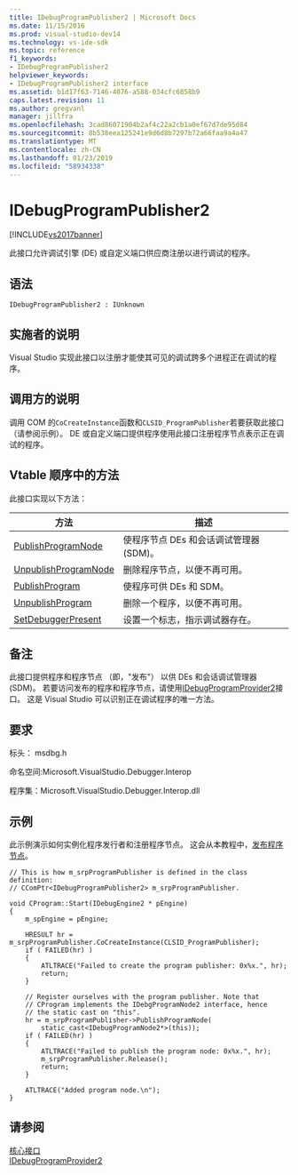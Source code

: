 ```yaml
---
title: IDebugProgramPublisher2 | Microsoft Docs
ms.date: 11/15/2016
ms.prod: visual-studio-dev14
ms.technology: vs-ide-sdk
ms.topic: reference
f1_keywords:
- IDebugProgramPublisher2
helpviewer_keywords:
- IDebugProgramPublisher2 interface
ms.assetid: b1d17f63-7146-4076-a588-034cfc6858b9
caps.latest.revision: 11
ms.author: gregvanl
manager: jillfra
ms.openlocfilehash: 3cad86071904b2af4c22a2cb1a0ef67d7de95d84
ms.sourcegitcommit: 8b538eea125241e9d6d8b7297b72a66faa9a4a47
ms.translationtype: MT
ms.contentlocale: zh-CN
ms.lasthandoff: 01/23/2019
ms.locfileid: "58934338"
---
```

# <a name="idebugprogrampublisher2"></a>IDebugProgramPublisher2
[!INCLUDE[vs2017banner](../../../includes/vs2017banner.md)]

此接口允许调试引擎 (DE) 或自定义端口供应商注册以进行调试的程序。  
  
## <a name="syntax"></a>语法  
  
```  
IDebugProgramPublisher2 : IUnknown  
```  
  
## <a name="notes-for-implementers"></a>实施者的说明  
 Visual Studio 实现此接口以注册才能使其可见的调试跨多个进程正在调试的程序。  
  
## <a name="notes-for-callers"></a>调用方的说明  
 调用 COM 的`CoCreateInstance`函数和`CLSID_ProgramPublisher`若要获取此接口 （请参阅示例）。 DE 或自定义端口提供程序使用此接口注册程序节点表示正在调试的程序。  
  
## <a name="methods-in-vtable-order"></a>Vtable 顺序中的方法  
 此接口实现以下方法：  
  
|方法|描述|  
|------------|-----------------|  
|[PublishProgramNode](../../../extensibility/debugger/reference/idebugprogrampublisher2-publishprogramnode.md)|使程序节点 DEs 和会话调试管理器 (SDM)。|  
|[UnpublishProgramNode](../../../extensibility/debugger/reference/idebugprogrampublisher2-unpublishprogramnode.md)|删除程序节点，以便不再可用。|  
|[PublishProgram](../../../extensibility/debugger/reference/idebugprogrampublisher2-publishprogram.md)|使程序可供 DEs 和 SDM。|  
|[UnpublishProgram](../../../extensibility/debugger/reference/idebugprogrampublisher2-unpublishprogram.md)|删除一个程序，以便不再可用。|  
|[SetDebuggerPresent](../../../extensibility/debugger/reference/idebugprogrampublisher2-setdebuggerpresent.md)|设置一个标志，指示调试器存在。|  
  
## <a name="remarks"></a>备注  
 此接口提供程序和程序节点 （即，"发布"） 以供 DEs 和会话调试管理器 (SDM)。 若要访问发布的程序和程序节点，请使用[IDebugProgramProvider2](../../../extensibility/debugger/reference/idebugprogramprovider2.md)接口。 这是 Visual Studio 可以识别正在调试程序的唯一方法。  
  
## <a name="requirements"></a>要求  
 标头： msdbg.h  
  
 命名空间:Microsoft.VisualStudio.Debugger.Interop  
  
 程序集：Microsoft.VisualStudio.Debugger.Interop.dll  
  
## <a name="example"></a>示例  
 此示例演示如何实例化程序发行者和注册程序节点。 这会从本教程中，[发布程序节点](http://msdn.microsoft.com/d0100e02-4e2b-4e72-9e90-f7bc11777bae)。  
  
```cpp#  
// This is how m_srpProgramPublisher is defined in the class definition:  
// CComPtr<IDebugProgramPublisher2> m_srpProgramPublisher.  
  
void CProgram::Start(IDebugEngine2 * pEngine)  
{  
    m_spEngine = pEngine;  
  
    HRESULT hr = m_srpProgramPublisher.CoCreateInstance(CLSID_ProgramPublisher);  
    if ( FAILED(hr) )  
    {  
        ATLTRACE("Failed to create the program publisher: 0x%x.", hr);  
        return;  
    }  
  
    // Register ourselves with the program publisher. Note that  
    // CProgram implements the IDebgProgramNode2 interface, hence  
    // the static cast on "this".  
    hr = m_srpProgramPublisher->PublishProgramNode(  
        static_cast<IDebugProgramNode2*>(this));  
    if ( FAILED(hr) )  
    {  
        ATLTRACE("Failed to publish the program node: 0x%x.", hr);  
        m_srpProgramPublisher.Release();  
        return;  
    }  
  
    ATLTRACE("Added program node.\n");  
}  
```  
  
## <a name="see-also"></a>请参阅  
 [核心接口](../../../extensibility/debugger/reference/core-interfaces.md)   
 [IDebugProgramProvider2](../../../extensibility/debugger/reference/idebugprogramprovider2.md)
